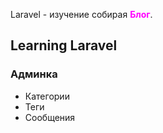 
Laravel - изучение собирая <b style="color:magenta">Блог</b>.

## Learning Laravel

<h3>Админка</h3>
<ul>
    <li>Категории</li>
    <li>Теги</li>
    <li>Сообщения</li>
</ul>
